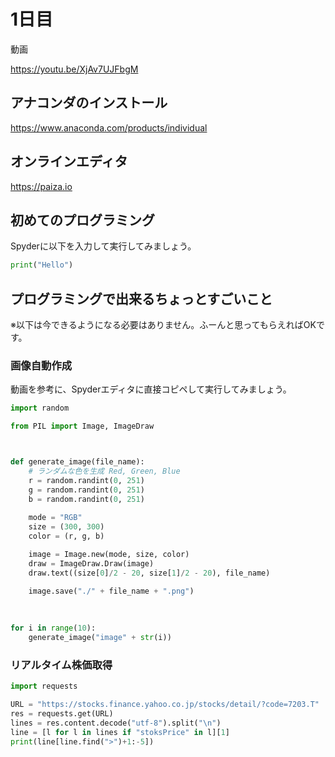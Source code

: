 # 1日目

動画

<https://youtu.be/XjAv7UJFbgM>

## アナコンダのインストール

<https://www.anaconda.com/products/individual>

## オンラインエディタ

<https://paiza.io>

## 初めてのプログラミング

Spyderに以下を入力して実行してみましょう。

```py
print("Hello")
```

## プログラミングで出来るちょっとすごいこと

※以下は今できるようになる必要はありません。ふーんと思ってもらえればOKです。

### 画像自動作成

動画を参考に、Spyderエディタに直接コピペして実行してみましょう。

```py
import random

from PIL import Image, ImageDraw



def generate_image(file_name):
    # ランダムな色を生成 Red, Green, Blue
    r = random.randint(0, 251)
    g = random.randint(0, 251)
    b = random.randint(0, 251)
    
    mode = "RGB"
    size = (300, 300)
    color = (r, g, b)

    image = Image.new(mode, size, color)
    draw = ImageDraw.Draw(image)
    draw.text((size[0]/2 - 20, size[1]/2 - 20), file_name)
    
    image.save("./" + file_name + ".png")
    

    
for i in range(10):
    generate_image("image" + str(i))
```

### リアルタイム株価取得

```py
import requests

URL = "https://stocks.finance.yahoo.co.jp/stocks/detail/?code=7203.T"
res = requests.get(URL)
lines = res.content.decode("utf-8").split("\n")
line = [l for l in lines if "stoksPrice" in l][1]
print(line[line.find(">")+1:-5])
```

